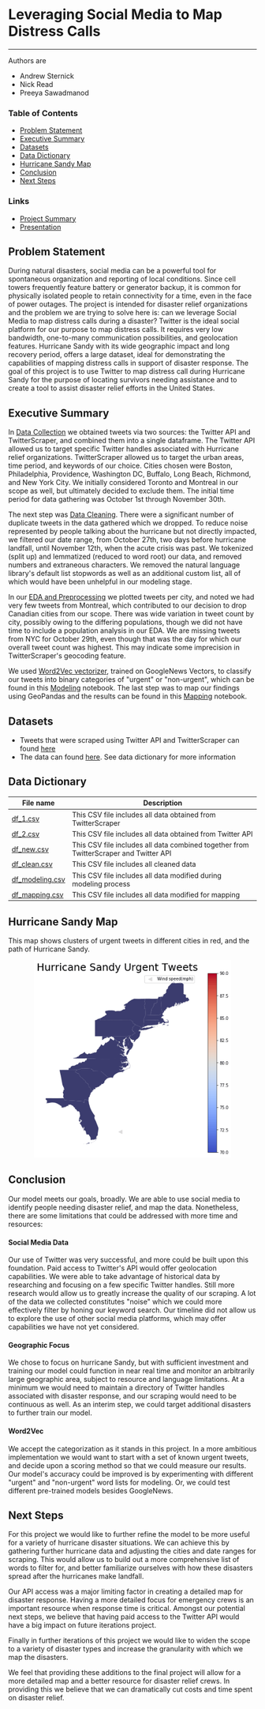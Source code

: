 # Leveraging Social Media to Map Distress Calls
---
Authors are

- Andrew Sternick
- Nick Read 
- Preeya Sawadmanod

### Table of Contents 

* [Problem Statement](#Problem-Statement)
* [Executive Summary](#Executive-Summary)
* [Datasets](#Datasets)
* [Data Dictionary](#Data-Dictionary) 
* [Hurricane Sandy Map](#Hurricane-Sandy-Map)
* [Conclusion](#Conclusion)
* [Next Steps](#Next-Steps)

### Links
* [Project Summary](./project_summary.pdf)
* [Presentation](./presentation.pdf)

## Problem Statement

During natural disasters, social media can be a powerful tool for spontaneous organization and reporting of local conditions. Since cell towers frequently feature battery or generator backup, it is common for physically isolated people to retain connectivity for a time, even in the face of power outages.  The project is intended for disaster relief organizations and the problem we are trying to solve here is: can we leverage Social Media to map distress calls during a disaster? Twitter is the ideal social platform for our purpose to map distress calls. It requires very low bandwidth,  one-to-many communication possibilities, and geolocation features. Hurricane Sandy with its wide geographic impact and long recovery period, offers a large dataset, ideal for demonstrating the capabilities of mapping distress calls in support of disaster response. The goal of this project is to use Twitter to map distress call during Hurricane Sandy for the purpose of locating survivors needing assistance and to create a tool to assist disaster relief efforts in the United States.

## Executive Summary 

In [Data Collection](./code/1_data_collection.ipynb) we obtained tweets via two sources: the Twitter API and TwitterScraper, and combined them into a single dataframe. The Twitter API allowed us to target specific Twitter handles associated with Hurricane relief organizations. TwitterScraper allowed us to target the urban areas, time period, and keywords of our choice. Cities chosen were Boston, Philadelphia, Providence, Washington DC, Buffalo, Long Beach, Richmond, and New York City. We initially considered Toronto and Montreal in our scope as well, but ultimately decided to exclude them. The initial time period for data gathering was October 1st through November 30th. 

The next step was [Data Cleaning](./code/2_data_cleaning.ipynb). There were a significant number of duplicate tweets in the data gathered which we dropped. To reduce noise represented by people talking about the hurricane but not directly impacted, we filtered our date range, from October 27th, two days before hurricane landfall, until November 12th, when the acute crisis was past. We tokenized (split up) and lemmatized (reduced to word root) our data, and removed numbers and extraneous characters. We removed the natural language library's default list stopwords as well as an additional custom list, all of which would have been unhelpful in our modeling stage. 

In our [EDA and Preprocessing](./code/3_eda_and_preprocessing.ipynb) we plotted tweets per city, and noted we had very few tweets from Montreal, which contributed to our decision to drop Canadian cities from our scope. There was wide variation in tweet count by city, possibly owing to the differing populations, though we did not have time to include a population analysis in our EDA. We are missing tweets from NYC for October 29th, even though that was the day for which our overall tweet count was highest. This may indicate some imprecision in TwitterScraper's geocoding feature. 

We used [Word2Vec vectorizer](https://code.google.com/archive/p/word2vec/), trained on GoogleNews Vectors, to classify our tweets into binary categories of "urgent" or "non-urgent", which can be found in this [Modeling](./code/4_modeling.ipynb) notebook. The last step was to map our findings using GeoPandas and the results can be found in this [Mapping](./code/5_mapping.ipynb) notebook.

## Datasets

- Tweets that were scraped using Twitter API and TwitterScraper can found [here](https://git.generalassemb.ly/asternick/client-project/tree/master/data/tweets)
- The data can found [here](https://git.generalassemb.ly/asternick/client-project/tree/master/data). See data dictionary for more information 

## Data Dictionary 

|File name| Description|
|---|---|
|[df_1.csv](./data/df_1.csv)| This CSV file includes all data obtained from TwitterScraper|
|[df_2.csv](./data/df_2.csv)| This CSV file includes all data obtained from Twitter API|
|[df_new.csv](./data/df_new.csv)| This CSV file includes all data combined together from TwitterScraper and Twitter API|
|[df_clean.csv](./data/df_clean.csv)| This CSV file includes all cleaned data|
|[df_modeling.csv](./data/df_modeling.csv)| This CSV file includes all data modified during modeling process|
|[df_mapping.csv](./data/df_mapping.csv)| This CSV file includes all data modified for mapping|


## Hurricane Sandy Map

This map shows clusters of urgent tweets in different cities in red, and the path of Hurricane Sandy. 

<p align="center">
  <img width="400" height="400" src="./images/map.gif">
</p>

## Conclusion

Our model meets our goals, broadly. We are able to use social media to identify people needing disaster relief, and map the data. Nonetheless, there are some limitations that could be addressed with more time and resources:

#### Social Media Data

Our use of Twitter was very successful, and more could be built upon this foundation. Paid access to Twitter's API would offer geolocation capabilities. We were able to take advantage of historical data by researching and focusing on a few specific Twitter handles. Still more research would allow us to greatly increase the quality of our scraping. A lot of the data we collected constitutes "noise" which we could more effectively filter by honing our keyword search. Our timeline did not allow us to explore the use of other social media platforms, which may offer capabilities we have not yet considered. 

#### Geographic Focus

We chose to focus on hurricane Sandy, but with sufficient investment and training our model could function in near real time and monitor an arbitrarily large geographic area, subject to resource and language limitations. At a minimum we would need to maintain a directory of Twitter handles associated with disaster response, and our scraping would need to be continuous as well. As an interim step, we could target additional disasters to further train our model.

#### Word2Vec

We accept the categorization as it stands in this project. In a more ambitious implementation we would want to start with a set of known urgent tweets, and decide upon a scoring method so that we could measure our results. Our model's accuracy could be improved is by experimenting with different "urgent" and "non-urgent" word lists for modeling. Or, we could test different pre-trained models besides GoogleNews. 

## Next Steps

For this project we would like to further refine the model to be more useful for a variety of hurricane disaster situations. We can achieve this by gathering further hurricane data and adjusting the cities and date ranges for scraping. This would allow us to build out a more comprehensive list of words to filter for, and better familiarize ourselves with how these disasters spread after the hurricanes make landfall.

Our API access was a major limiting factor in creating a detailed map for disaster response. Having a more detailed focus for emergency crews is an important resource when response time is critical. Amongst our potential next steps, we believe that having paid access to the Twitter API would have a big impact on future iterations project.  

Finally in further iterations of this project we would like to widen the scope to a variety of disaster types and increase the granularity with which we map the disasters.
 
We feel that providing these additions to the final project will allow for a more detailed map and a better resource for disaster relief crews. In providing this we believe that we can dramatically cut costs and time spent on disaster relief.  
